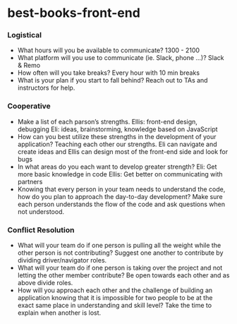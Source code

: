 # best-books-front-end

### Logistical
- What hours will you be available to communicate?
    1300 - 2100
- What platform will you use to communicate (ie. Slack, phone …)?
    Slack & Remo
- How often will you take breaks?
    Every hour with 10 min breaks
- What is your plan if you start to fall behind?
    Reach out to TAs and instructors for help. 

### Cooperative
- Make a list of each parson’s strengths.
    Ellis: front-end design, debugging
    Eli: ideas, brainstorming, knowledge based on JavaScript
- How can you best utilize these strengths in the development of your application?
    Teaching each other our strengths. Eli can navigate and create ideas and Ellis can design most of the front-end side and look for bugs
- In what areas do you each want to develop greater strength?
    Eli: Get more basic knowledge in code
    Ellis: Get better on communicating with partners
- Knowing that every person in your team needs to understand the code, how do you plan to approach the day-to-day development?
    Make sure each person understands the flow of the code and ask questions when not understood.

### Conflict Resolution
- What will your team do if one person is pulling all the weight while the other person is not contributing?
    Suggest one another to contribute by dividing driver/navigator roles.
- What will your team do if one person is taking over the project and not letting the other member contribute?
    Be open towards each other and as above divide roles.
- How will you approach each other and the challenge of building an application knowing that it is impossible for two people to be at the exact same place in understanding and skill level?
    Take the time to explain when another is lost. 